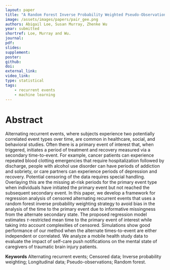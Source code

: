 ```yaml
---
layout: paper
title: "A Random Forest Inverse Probability Weighted Pseudo-Observation Framework for Alternating Recurrent Events."
image: /assets/images/papers/pair_gee.png
authors: Abigail Loe, Susan Murray, Zhenke Wu
year: submitted
shortref: Loe, Murray and Wu.
journal: 
pdf: 
slides: 
supplement:  
poster: 
github: 
doi: 
external_link:
video_link: 
type: statistical
tags:
    - recurrent events
    - machine learning
---
```


# Abstract

Alternating recurrent events, where subjects experience two potentially correlated event types over time, are common in healthcare, social, and behavioral studies. Often there is a primary event of interest that, when triggered, initiates a period of treatment and recovery measured via a secondary time-to-event. For example, cancer patients can experience repeated blood clotting emergencies that require hospitalization followed by discharge, people with alcohol use disorder can have periods of addiction and sobriety, or care partners can experience periods of depression and recovery. Potential censoring of the data requires special handling. Overlaying this are the missing at-risk periods for the primary event type when individuals have initiated the primary event but not reached the subsequent secondary event. In this paper, we  develop a framework for regression analysis of censored alternating recurrent events that uses a random forest inverse probability weighting strategy to avoid bias in the analysis of the time to the primary event due to informative missingness from the alternate secondary state. The proposed regression model estimates $\tau$-restricted mean time to the primary event of interest while taking into account complexities of censored. Simulations show good performance of our method when the alternate times-to-event are either independent or correlated. We analyze a mobile health study data to evaluate the impact of self-care push notifications on the mental state of caregivers of traumatic brain injury patients.

**Keywords** Alternating recurrent events; Censored data; Inverse probability weighting; Longitudinal data; Pseudo-observations; Random forest.  